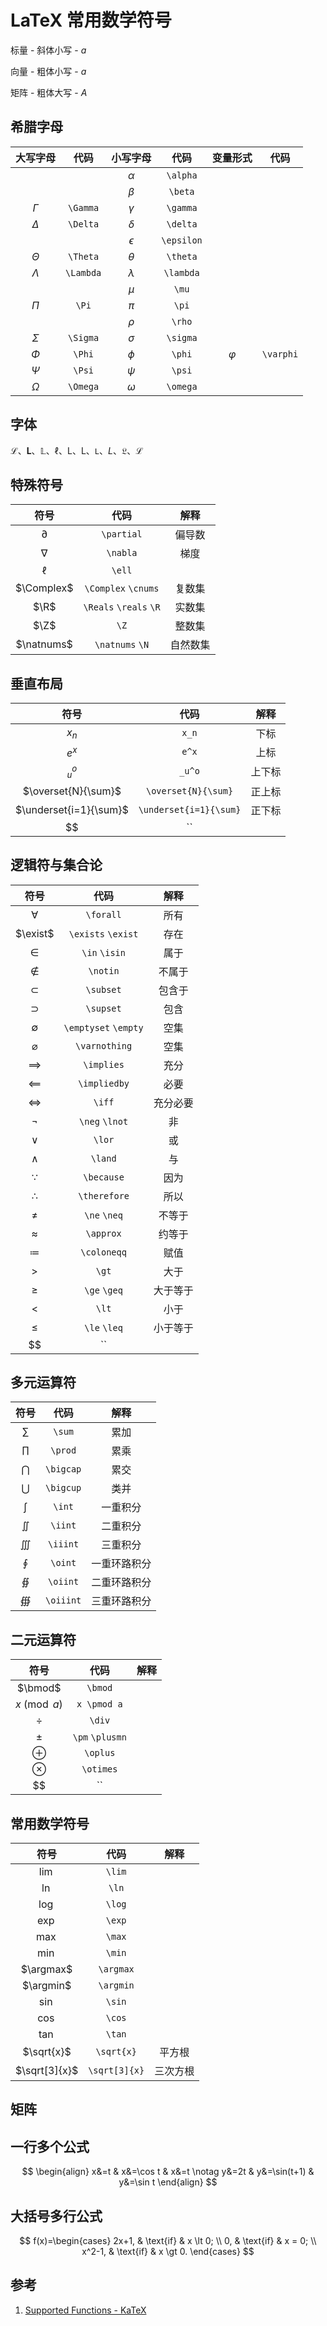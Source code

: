 # LaTeX 常用数学符号


<!--more-->

标量 - 斜体小写 - $a$

向量 - 粗体小写 - $a$

矩阵 - 粗体大写 - $A$

## 希腊字母

|大写字母|代码|小写字母|代码|变量形式|代码|
|:-:|:-:|:-:|:-:|:-:|:-:|
|||$\alpha$|`\alpha`|
|||$\beta$|`\beta`|
|$\Gamma$|`\Gamma`|$\gamma$|`\gamma`|
|$\Delta$|`\Delta`|$\delta$|`\delta`|
|||$\epsilon$|`\epsilon`|
|$\Theta$|`\Theta`|$\theta$|`\theta`|
|$\Lambda$|`\Lambda`|$\lambda$|`\lambda`|
|||$\mu$|`\mu`|
|$\Pi$|`\Pi`|$\pi$|`\pi`|
|||$\rho$|`\rho`|
|$\Sigma$|`\Sigma`|$\sigma$|`\sigma`|
|$\Phi$|`\Phi`|$\phi$|`\phi`|$\varphi$|`\varphi`|
|$\Psi$|`\Psi`|$\psi$|`\psi`|
|$\Omega$|`\Omega`|$\omega$|`\omega`|

## 字体

$\mathcal{L}、\mathbf{L}、\mathbb{L}、\ell、\mathrm{L}、\mathsf{L}、\mathtt{L}、\mathit{L}、\mathfrak{L}、\mathscr{L}$

## 特殊符号

|符号|代码|解释|
|:-:|:-:|:-:|
|$\partial$|`\partial`|偏导数|
|$\nabla$|`\nabla`|梯度|
|$\ell$|`\ell`||
|$\Complex$|`\Complex` `\cnums`|复数集|
|$\R$|`\Reals` `\reals` `\R`|实数集|
|$\Z$|`\Z`|整数集|
|$\natnums$|`\natnums` `\N`|自然数集|

## 垂直布局

|符号|代码|解释|
|:-:|:-:|:-:|
|$x_n$|`x_n`|下标|
|$e^x$|`e^x`|上标|
|$_u^o$|`_u^o`|上下标|
|$\overset{N}{\sum}$|`\overset{N}{\sum}`|正上标|
|$\underset{i=1}{\sum}$|`\underset{i=1}{\sum}`|正下标|
|$$|``||

## 逻辑符与集合论

|符号|代码|解释|
|:-:|:-:|:-:|
|$\forall$|`\forall`|所有|
|$\exist$|`\exists` `\exist`|存在|
|$\in$|`\in` `\isin`|属于|
|$\notin$|`\notin`|不属于|
|$\subset$|`\subset`|包含于|
|$\supset$|`\supset`|包含|
|$\emptyset$|`\emptyset` `\empty`|空集|
|$\varnothing$|`\varnothing`|空集|
|$\implies$|`\implies`|充分|
|$\impliedby$|`\impliedby`|必要|
|$\iff$|`\iff`|充分必要|
|$\neg$|`\neg` `\lnot`|非|
|$\lor$|`\lor`|或|
|$\land$|`\land`|与|
|$\because$|`\because`|因为|
|$\therefore$|`\therefore`|所以|
|$\ne$|`\ne` `\neq`|不等于|
|$\approx$|`\approx`|约等于|
|$\coloneqq$|`\coloneqq`|赋值|
|$\gt$|`\gt`|大于|
|$\ge$|`\ge` `\geq`|大于等于|
|$\lt$|`\lt`|小于|
|$\le$|`\le` `\leq`|小于等于|
|$$|``||

## 多元运算符

|符号|代码|解释|
|:-:|:-:|:-:|
|$\sum$|`\sum`|累加|
|$\prod$|`\prod`|累乘|
|$\bigcap$|`\bigcap`|累交|
|$\bigcup$|`\bigcup`|类并|
|$\int$|`\int`|一重积分|
|$\iint$|`\iint`|二重积分|
|$\iiint$|`\iiint`|三重积分|
|$\oint$|`\oint`|一重环路积分|
|$\oiint$|`\oiint`|二重环路积分|
|$\oiiint$|`\oiiint`|三重环路积分|

## 二元运算符

|符号|代码|解释|
|:-:|:-:|:-:|
|$\bmod$|`\bmod`||
|$x \pmod a$|`x \pmod a`||
|$\div$|`\div`||
|$\pm$|`\pm` `\plusmn`||
|$\oplus$|`\oplus`||
|$\otimes$|`\otimes`||
|$$|``||

## 常用数学符号

|符号|代码|解释|
|:-:|:-:|:-:|
|$\lim$|`\lim`||
|$\ln$|`\ln`||
|$\log$|`\log`||
|$\exp$|`\exp`||
|$\max$|`\max`||
|$\min$|`\min`||
|$\argmax$|`\argmax`||
|$\argmin$|`\argmin`||
|$\sin$|`\sin`||
|$\cos$|`\cos`||
|$\tan$|`\tan`||
|$\sqrt{x}$|`\sqrt{x}`|平方根|
|$\sqrt[3]{x}$|`\sqrt[3]{x}`|三次方根|

## 矩阵

## 一行多个公式

$$
\begin{align}
x&=t & x&=\cos t & x&=t \notag
y&=2t & y&=\sin(t+1) & y&=\sin t
\end{align}
$$

## 大括号多行公式

$$
f(x)=\begin{cases}
2x+1, & \text{if} & x \lt 0; \\
0, & \text{if} & x = 0; \\
x^2-1, & \text{if} & x \gt 0.
\end{cases}
$$

## 参考

1. [Supported Functions - KaTeX](https://katex.org/docs/supported.html)

